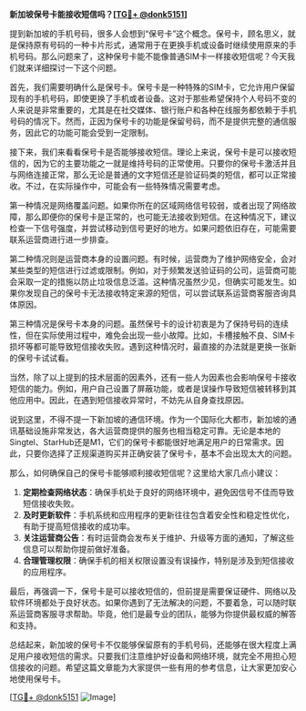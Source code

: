 **新加坡保号卡能接收短信吗？[[TG💪+ @donk5151](https://t.me/s/donk5151)]**

提到新加坡的手机号码，很多人会想到“保号卡”这个概念。保号卡，顾名思义，就是保持原有号码的一种卡片形式，通常用于在更换手机或设备时继续使用原来的手机号码。那么问题来了，这种保号卡能不能像普通SIM卡一样接收短信呢？今天我们就来详细探讨一下这个问题。

首先，我们需要明确什么是保号卡。保号卡是一种特殊的SIM卡，它允许用户保留现有的手机号码，即使更换了手机或者设备。这对于那些希望保持个人号码不变的人来说是非常重要的，尤其是在社交媒体、银行账户和各种在线服务都依赖于手机号码的情况下。然而，正因为保号卡的功能是保留号码，而不是提供完整的通信服务，因此它的功能可能会受到一定限制。

接下来，我们来看看保号卡是否能够接收短信。理论上来说，保号卡是可以接收短信的，因为它的主要功能之一就是维持号码的正常使用。只要你的保号卡激活并且与网络连接正常，那么无论是普通的文字短信还是验证码类的短信，都可以正常接收。不过，在实际操作中，可能会有一些特殊情况需要考虑。

第一种情况是网络覆盖问题。如果你所在的区域网络信号较弱，或者出现了网络故障，那么即便你的保号卡是正常的，也可能无法接收到短信。在这种情况下，建议检查一下信号强度，并尝试移动到信号更好的地方。如果问题依旧存在，可能需要联系运营商进行进一步排查。

第二种情况则是运营商本身的设置问题。有时候，运营商为了维护网络安全，会对某些类型的短信进行过滤或限制。例如，对于频繁发送验证码的公司，运营商可能会采取一定的措施以防止垃圾信息泛滥。这种情况虽然少见，但确实可能发生。如果你发现自己的保号卡无法接收特定来源的短信，可以尝试联系运营商客服咨询具体原因。

第三种情况是保号卡本身的问题。虽然保号卡的设计初衷是为了保持号码的连续性，但在实际使用过程中，难免会出现一些小故障。比如，卡槽接触不良、SIM卡损坏等都可能导致短信接收失败。遇到这种情况时，最直接的办法就是更换一张新的保号卡试试看。

当然，除了以上提到的技术层面的因素外，还有一些人为因素也会影响保号卡接收短信的能力。例如，用户自己设置了屏蔽功能，或者是误操作导致短信被转移到其他应用中。因此，在遇到短信接收异常时，不妨先从自身查找原因。

说到这里，不得不提一下新加坡的通信环境。作为一个国际化大都市，新加坡的通讯基础设施非常发达，各大运营商提供的服务也相当稳定可靠。无论是本地的Singtel、StarHub还是M1，它们的保号卡都能很好地满足用户的日常需求。因此，只要你选择了正规渠道购买并正确安装了保号卡，基本不会出现太大的问题。

那么，如何确保自己的保号卡能够顺利接收短信呢？这里给大家几点小建议：

1. **定期检查网络状态**：确保手机处于良好的网络环境中，避免因信号不佳而导致短信接收失败。
2. **及时更新软件**：手机系统和应用程序的更新往往包含着安全性和稳定性优化，有助于提高短信接收的成功率。
3. **关注运营商公告**：有时运营商会发布关于维护、升级等方面的通知，了解这些信息可以帮助你提前做好准备。
4. **合理管理权限**：确保手机的相关权限设置没有误操作，特别是涉及到短信接收的应用程序。

最后，再强调一下，保号卡是可以接收短信的，但前提是需要保证硬件、网络以及软件环境都处于良好状态。如果你遇到了无法解决的问题，不要着急，可以随时联系运营商客服寻求帮助。毕竟，他们是最专业的团队，能够为你提供最权威的解答和支持。

总结起来，新加坡的保号卡不仅能够保留原有的手机号码，还能够在很大程度上满足用户接收短信的需求。只要我们注意维护好设备和网络环境，就完全不用担心短信接收的问题。希望这篇文章能为大家提供一些有用的参考信息，让大家更加安心地使用保号卡。

[[TG💪+ @donk5151](https://t.me/s/donk5151) ![Image](https://i.postimg.cc/rwNCRYN7/Snipaste-2025-04-30-17-27-05.png)]